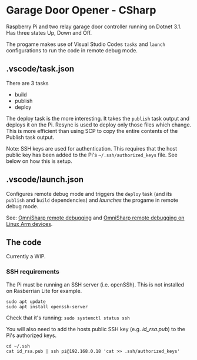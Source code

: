 # Garage Door Opener - CSharp
Raspberry Pi and two relay garage door controller running on Dotnet 3.1.  Has three states Up, Down and Off.

The progame makes use of Visual Studio Codes `tasks` and `launch` configurations to run the code in remote debug mode.


## .vscode/task.json
There are 3 tasks
* build
* publish
* deploy

The deploy task is the more interesting.  It takes the `publish` task output and deploys it on the Pi. Resync is used to deploy only those files which change. This is more efficient than using SCP to copy the entire contents of the Publish task output.

Note: SSH keys are used for authentication. This requires that the host public key has been added to the Pi's `~/.ssh/authorized_keys` file.  See below on how this is setup.

## .vscode/launch.json
Configures remote debug mode and triggers the `deploy` task (and its `publish` and `build` dependencies) and _launches_ the progame in remote debug mode.

See: [OmniSharp remote debugging](9https://github.com/OmniSharp/omnisharp-vscode/wiki/Attaching-to-remote-processes) and [OmniSharp remote debugging on Linux Arm devices](https://github.com/OmniSharp/omnisharp-vscode/wiki/Remote-Debugging-On-Linux-Arm).

## The code
Currently a WIP.


### SSH requirements
The Pi must be running an SSH server (i.e. openSSh). This is not installed on Rasberrian Lite for example.
```
sudo apt update
sudo apt install openssh-server
```
Check that it's running: `sudo systemctl status ssh`

You will also need to add the hosts public SSH key (e.g. _id_rsa.pub_) to the Pi's authorized keys.
```
cd ~/.ssh
cat id_rsa.pub | ssh pi@192.168.0.18 'cat >> .ssh/authorized_keys'
```
